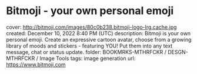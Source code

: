 # Bitmoji - your own personal emoji

cover: http://bitmoji.com/images/80c0b238.bitmoji-logo-lrg.cache.jpg
created: December 10, 2022 8:40 PM (UTC)
description: Bitmoji is your own personal emoji. Create an expressive cartoon avatar, choose from a growing library of moods and stickers - featuring YOU! Put them into any text message, chat or status update.
folder: BOOKMRKS-MTHRFCKR / DESGN-MTHRFCKR / Image Tools
tags: image generation
url: https://www.bitmoji.com